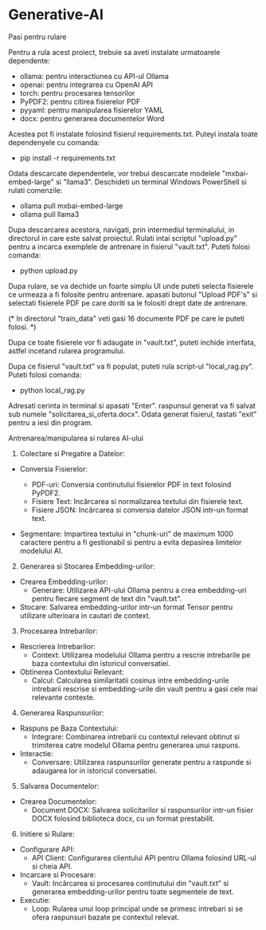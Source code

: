 # Generative-AI
 
 Pasi pentru rulare


Pentru a rula acest proiect, trebuie sa aveti instalate urmatoarele dependente:

 - ollama: pentru interactiunea cu API-ul Ollama
 - openai: pentru integrarea cu OpenAI API
 - torch: pentru procesarea tensorilor
 - PyPDF2: pentru citirea fisierelor PDF
 - pyyaml: pentru manipularea fisierelor YAML
 - docx: pentru generarea documentelor Word

Acestea pot fi instalate folosind fisierul requirements.txt. Puteyi instala toate dependenyele cu comanda:

 - pip install -r requirements.txt

Odata descarcate dependentele, vor trebui descarcate modelele "mxbai-embed-large" si "llama3". 
Deschideti un terminal Windows PowerShell si rulati comenzile:

 - ollama pull mxbai-embed-large
 - ollama pull llama3

Dupa descarcarea acestora, navigati, prin intermediul terminalului, in directorul in care este salvat proiectul.
Rulati intai scriptul "upload.py" pentru a incarca exemplele de antrenare in fisierul "vault.txt". Puteti folosi comanda:

 - python upload.py
 
Dupa rulare, se va dechide un foarte simplu UI unde puteti selecta fisierele ce urmeaza a fi folosite pentru antrenare.
apasati butonul "Upload PDF's" si selectati fisierele PDF pe care doriti sa le folositi drept date de antrenare.

(* In directorul "train_data" veti gasi 16 documente PDF pe care le puteti folosi. *)

Dupa ce toate fisierele vor fi adaugate in "vault.txt", puteti inchide interfata, astfel incetand rularea programului.

Dupa ce fisierul "vault.txt" va fi populat, puteti rula script-ul "local_rag.py". Puteti folosi comanda:

 - python local_rag.py

Adresati cerinta in terminal si apasati "Enter". raspunsul generat va fi salvat sub numele "solicitarea_si_oferta.docx". 
Odata generat fisierul, tastati "exit" pentru a iesi din program.


 Antrenarea/manipularea si rularea AI-ului

 1. Colectare si Pregatire a Datelor:

 - Conversia Fisierelor:
   - PDF-uri: Conversia continutului fisierelor PDF in text folosind PyPDF2.
   - Fisiere Text: Incărcarea si normalizarea textului din fisierele text.
   - Fisiere JSON: Incărcarea si conversia datelor JSON intr-un format text.

 - Segmentare: Impartirea textului in "chunk-uri" de maximum 1000 caractere pentru a fi gestionabil si pentru a evita depasirea limitelor modelului AI.

 2. Generarea si Stocarea Embedding-urilor:

 - Crearea Embedding-urilor:
   - Generare: Utilizarea API-ului Ollama pentru a crea embedding-uri pentru fiecare segment de text din "vault.txt".
 - Stocare: Salvarea embedding-urilor intr-un format Tensor pentru utilizare ulterioara in cautari de context.

 3. Procesarea Intrebarilor:

 - Rescrierea Intrebarilor:
   - Context: Utilizarea modelului Ollama pentru a rescrie intrebarile pe baza contextului din istoricul conversatiei.
 - Obtinerea Contextului Relevant:
   - Calcul: Calcularea similaritatii cosinus intre embedding-urile intrebarii rescrise si embedding-urile din vault pentru a gasi cele mai relevante contexte.

 4. Generarea Raspunsurilor:

 - Raspuns pe Baza Contextului:
   - Integrare: Combinarea intrebarii cu contextul relevant obtinut si trimiterea catre modelul Ollama pentru generarea unui raspuns.
 - Interactie:
   - Conversare: Utilizarea raspunsurilor generate pentru a raspunde si adaugarea lor in istoricul conversatiei.

 5. Salvarea Documentelor:

 - Crearea Documentelor:
   - Document DOCX: Salvarea solicitarilor si raspunsurilor intr-un fisier DOCX folosind biblioteca docx, cu un format prestabilit.

 6. Initiere si Rulare:

 - Configurare API:
   - API Client: Configurarea clientului API pentru Ollama folosind URL-ul si cheia API.
 - Incarcare si Procesare:
   - Vault: Incărcarea si procesarea continutului din "vault.txt" si generarea embedding-urilor pentru toate segmentele de text.
 - Executie:
   - Loop: Rularea unui loop principal unde se primesc intrebari si se ofera raspunsuri bazate pe contextul relevat.